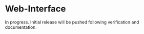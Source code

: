 # Web-Interface
In progress.  Initial release will be pushed following verification and documentation.
